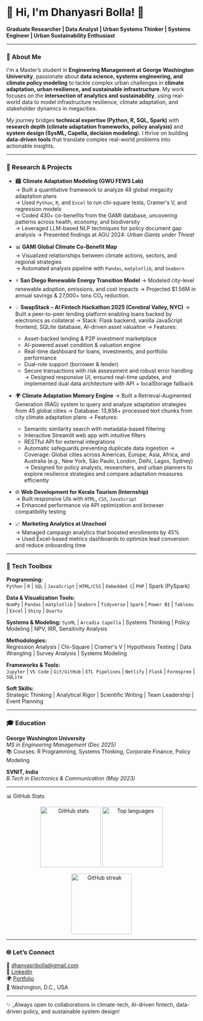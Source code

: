 # 👋 Hi, I'm Dhanyasri Bolla! 🌱  
**Graduate Researcher | Data Analyst | Urban Systems Thinker | Systems Engineer | Urban Sustainability Enthusiast**

---

### 📌 About Me  
I'm a Master’s student in **Engineering Management at George Washington University**, passionate about **data science, systems engineering, and climate policy modeling** to tackle complex urban challenges in **climate adaptation, urban resilience, and sustainable infrastructure**. My work focuses on the **intersection of analytics and sustainability**, using real-world data to model infrastructure resilience, climate adaptation, and stakeholder dynamics in megacities.

My journey bridges **technical expertise (Python, R, SQL, Spark)** with **research depth (climate adaptation frameworks, policy analysis)** and **system design (SysML, Capella, decision modeling**). I thrive on building **data-driven tools** that translate complex real-world problems into actionable insights.

---

### 🔬 Research & Projects  

- 🏙️ **Climate Adaptation Modeling (GWU FEWS Lab)**  
  → Built a quantitative framework to analyze 48 global megacity adaptation plans  
  → Used `Python`, `R`, and `Excel` to run chi-square tests, Cramer's V, and regression models  
  → Coded 430+ co-benefits from the GAMI database, uncovering patterns across health, economy, and biodiversity  
  → Leveraged LLM-based NLP techniques for policy document gap analysis
  → Presented findings at AGU 2024: *Urban Giants under Threat*

- 📊 **GAMI Global Climate Co-Benefit Map**  
  → Visualized relationships between climate actions, sectors, and regional strategies  
  → Automated analysis pipeline with `Pandas`, `matplotlib`, and `Seaborn`
  
- ⚡ **San Diego Renewable Energy Transition Model**
  → Modeled city-level renewable adoption, emissions, and cost impacts
  → Projected $1.56M in annual savings & 27,000+ tons CO₂ reduction.

- 💡 **SwapStack – AI Fintech Hackathon 2025 (Cerebral Valley, NYC)**
  → Built a peer-to-peer lending platform enabling loans backed by electronics as collateral
  → Stack: Flask backend, vanilla JavaScript frontend, SQLite database, AI-driven asset valuation
  → Features:
  - Asset-backed lending & P2P investment marketplace
  - AI-powered asset condition & valuation engine
  - Real-time dashboard for loans, investments, and portfolio performance
  - Dual-role support (borrower & lender)
  - Secure transactions with risk assessment and robust error handling
    → Designed responsive UI, ensured real-time updates, and implemented dual data architecture with API + localStorage fallback

- 🌍 **Climate Adaptation Memory Engine**
  → Built a Retrieval-Augmented Generation (RAG) system to query and analyze adaptation strategies from 45 global cities
  → Database: 13,836+ processed text chunks from city climate adaptation plans
  → Features:
    - Semantic similarity search with metadata-based filtering
    - Interactive Streamlit web app with intuitive filters
    - RESTful API for external integrations
    - Automatic safeguards preventing duplicate data ingestion
  → Coverage: Global cities across Americas, Europe, Asia, Africa, and Australia (e.g., New York, São Paulo, London, Delhi, Lagos, Sydney)
  → Designed for policy analysts, researchers, and urban planners to explore resilience strategies and compare adaptation measures efficiently

- 🌐 **Web Development for Kerala Tourism (Internship)**  
  → Built responsive UIs with `HTML`, `CSS`, `JavaScript`  
  → Enhanced performance via API optimization and browser compatibility testing  

- 📈 **Marketing Analytics at Unschool**  
  → Managed campaign analytics that boosted enrollments by 45%  
  → Used Excel-based metrics dashboards to optimize lead conversion and reduce onboarding time  


---

### 🧰 Tech Toolbox  

**Programming:**  
`Python` | `R` | `SQL` | `JavaScript` | `HTML/CSS` | `Embedded C`| `PHP` | Spark (PySpark)

**Data & Visualization Tools:**  
`NumPy` | `Pandas` | `matplotlib` | `Seaborn` | `Tidyverse` | `Spark` | `Power BI` | `Tableau` | `Excel` | `Shiny` | `Quarto`  

**Systems & Modeling:**
`SysML` | `Arcadia Capella` | Systems Thinking | Policy Modeling | NPV, IRR, Sensitivity Analysis

**Methodologies:**  
Regression Analysis | Chi-Square | Cramer's V | Hypothesis Testing | Data Wrangling | Survey Analysis | Systems Modeling  

**Frameworks & Tools:**  
`Jupyter` | `VS Code` | `Git/GitHub` | `ETL Pipelines` | `Netlify` | `Flask` | `Formspree` | `SQLite` 

**Soft Skills:**  
Strategic Thinking | Analytical Rigor | Scientific Writing | Team Leadership | Event Planning  

---

### 🎓 Education  
**George Washington University**  
*MS in Engineering Management (Dec 2025)*  
📚 Courses: R Programming, Systems Thinking, Corporate Finance, Policy Modeling  

**SVNIT, India**  
*B.Tech in Electronics & Communication (May 2023)*  

---

📊 GitHub Stats
<p align="center"> <img src="https://github-readme-stats.vercel.app/api?username=dhanyasri135&show_icons=true&theme=tokyonight" alt="GitHub stats" height="160"/> <img src="https://github-readme-stats.vercel.app/api/top-langs/?username=dhanyasri135&layout=compact&theme=tokyonight" alt="Top languages" height="160"/> </p> <p align="center"> <img src="https://streak-stats.demolab.com?user=dhanyasri135&theme=tokyonight" alt="GitHub streak" height="160"/> </p>

---

### 🌐 Let’s Connect  

📧 dhanyasribolla@gmail.com  
🔗 [LinkedIn](https://www.linkedin.com/in/dhanyasribolla)  
🌍 [Portfolio](https://dhanyasri135.github.io/dhanyasri-portfolio)  
📍 Washington, D.C., USA  

---

✨ _Always open to collaborations in climate-tech, AI-driven fintech, data-driven policy, and sustainable system design!


